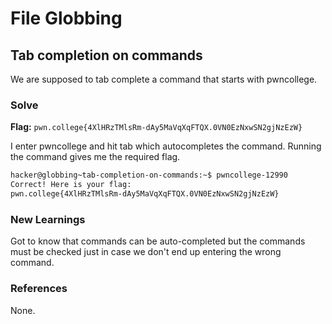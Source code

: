 # File Globbing

## Tab completion on commands
We are supposed to tab complete a command that starts with pwncollege.

### Solve
**Flag:** `pwn.college{4XlHRzTMlsRm-dAy5MaVqXqFTQX.0VN0EzNxwSN2gjNzEzW}`

I enter pwncollege and hit tab which autocompletes the command. Running the command gives me the required flag.

```bash
hacker@globbing~tab-completion-on-commands:~$ pwncollege-12990 
Correct! Here is your flag:
pwn.college{4XlHRzTMlsRm-dAy5MaVqXqFTQX.0VN0EzNxwSN2gjNzEzW}
```

### New Learnings
Got to know that commands can be auto-completed but the commands must be checked just in case we don't end up entering the wrong command. 

### References 
None. 
